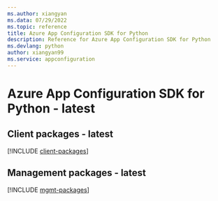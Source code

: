 ```yaml
---
ms.author: xiangyan
ms.data: 07/29/2022
ms.topic: reference
title: Azure App Configuration SDK for Python
description: Reference for Azure App Configuration SDK for Python
ms.devlang: python
author: xiangyan99
ms.service: appconfiguration
---
```

# Azure App Configuration SDK for Python - latest

## Client packages - latest
[!INCLUDE [client-packages](app-configuration-client-index.md)]
## Management packages - latest
[!INCLUDE [mgmt-packages](app-configuration-mgmt-index.md)]